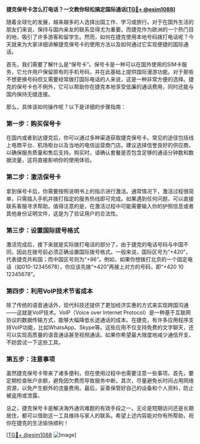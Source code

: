 **捷克保号卡怎么打电话？一文教你轻松搞定国际通话[[TG💪+ @esim1088](https://t.me/s/esim1088)]**

随着全球化的发展，越来越多的人选择出国工作、学习或旅行。对于在国外生活的朋友们来说，保持与国内亲友的联系显得尤为重要。而捷克作为欧洲的一个热门目的地，吸引了许多游客和留学生。然而，如何在捷克使用本地号码拨打电话呢？今天就来为大家详细讲解捷克保号卡的使用方法以及如何通过它实现便捷的国际通话。

首先，我们需要了解什么是“保号卡”。保号卡是一种可以在国外使用的SIM卡服务，它允许用户保留原有的手机号码，并在此基础上提供国际漫游功能。对于那些不想更换号码但又需要经常拨打国际电话的人来说，这是一种非常方便的选择。捷克的保号卡也不例外，它可以帮助你在捷克本地享受低廉的通话费用，同时还能与国内保持无缝连接。

那么，具体该如何操作呢？以下是详细的步骤指南：

### 第一步：购买保号卡

在国内或者到达捷克后，你可以通过多种渠道获取捷克保号卡。常见的途径包括线上电商平台、机场柜台以及当地的电信运营商门店。建议选择信誉良好的供应商，以确保服务质量和售后支持。购买时，请确认套餐是否包含足够的通话分钟数和数据流量，这将直接影响你的使用体验。

### 第二步：激活保号卡

拿到保号卡后，你需要按照说明书上的指示进行激活。通常情况下，激活过程很简单，只需插入手机并拨打指定的服务热线即可完成。如果遇到任何问题，可以直接联系客服寻求帮助。值得注意的是，在激活过程中可能需要输入你的护照信息或者其他身份证明文件，这是为了验证用户的合法性。

### 第三步：设置国际拨号格式

激活完成后，接下来就是实际拨打电话的部分了。由于捷克的电话号码与中国不同，因此在拨号前必须正确设置国际拨号格式。一般来说，国际区号为“+420”，代表捷克共和国；而中国区号则为“+86”。例如，如果你想拨打北京的一个固定电话（如010-12345678），你应该先拨“+420”再接上对方的号码，即“+420 10 12345678”。

### 第四步：利用VoIP技术节省成本

除了传统的语音通话外，现代科技还提供了更加经济实惠的方式来实现跨国沟通——这就是VoIP技术。VoIP（Voice over Internet Protocol）是一种基于互联网协议的数据传输方式，能够大幅降低长途通话的成本。在捷克，有许多应用程序支持VoIP功能，比如WhatsApp、Skype等。这些应用不仅支持免费的文字聊天，还可以实现高质量的语音通话甚至视频通话。如果你希望最大限度地减少通信开支，不妨尝试一下这些工具。

### 第五步：注意事项

虽然捷克保号卡带来了诸多便利，但在使用过程中也需要注意一些事项。首先，要定期检查账户余额，避免因欠费而导致服务中断。其次，尽量避免长时间占用网络资源，以免产生额外的流量费用。最后，妥善保管好自己的设备和个人资料，防止被盗用或泄露。

总之，捷克保号卡是解决海外通讯难题的有效手段之一。无论是短期访问还是长期居住，都可以借助这一工具维持与家人的联系。希望上述内容能对你有所帮助，祝你在捷克的生活愉快顺利！

[[TG💪+ @esim1088](https://t.me/s/esim1088) ![Image](https://i.postimg.cc/4NQfJmqS/Snipaste-2025-05-13-00-14-12.png)]